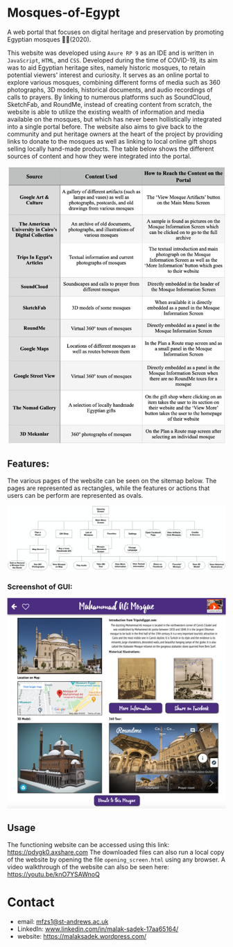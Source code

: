 # Mosques-of-Egypt
A web portal that focuses on digital heritage and preservation by promoting Egyptian mosques 🕌🏺(2020).

This website was developed using `Axure RP 9` as an IDE and is written in `JavaScript`, `HTML`, and `CSS`. Developed during the time of COVID-19, its aim was to aid Egyptian heritage sites, namely historic mosques, to retain potential viewers' interest and curiosity. It serves as an online portal to explore various mosques, combining different forms of media such as 360 photographs, 3D models, historical documents, and audio recordings of calls to prayers. By linking to numerous platforms such as SoundCloud, SketchFab, and RoundMe, instead of creating content from scratch, the website is able to utilize the existing wealth of information and media available on the mosques, but which has never been hollistically integrated into a single portal before. The website also aims to give back to the community and put heritage owners at the heart of the project by providing links to donate to the mosques as well as linking to local online gift shops selling locally hand-made products. The table below shows the different sources of content and how they were integrated into the portal.

![picture alt](https://github.com/MalakSadek/Mosques-of-Egypt/blob/master/sources.png "Sources")

## Features:
The various pages of the website can be seen on the sitemap below. The pages are represented as rectangles, while the features or actions that users can be perform are represented as ovals.

![picture alt](https://github.com/MalakSadek/Mosques-of-Egypt/blob/master/sitemap.png "Sitemap")

### Screenshot of GUI:

![picture alt](https://github.com/MalakSadek/Mosques-of-Egypt/blob/master/Screenshot.png "Screenshot of GUI")

## Usage

The functioning website can be accessed using this link: https://pdygk0.axshare.com
The downloaded files can also run a local copy of the website by opening the file `opening_screen.html` using any browser.
A video walkthrough of the website can also be seen here: https://youtu.be/knO7YSAWnoQ

# Contact

* email: mfzs1@st-andrews.ac.uk
* LinkedIn: www.linkedin.com/in/malak-sadek-17aa65164/
* website: https://malaksadek.wordpress.com/
